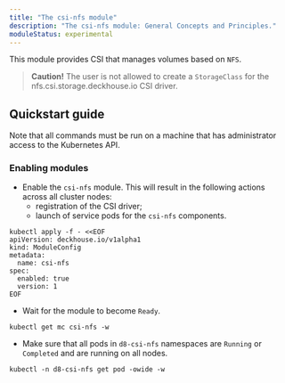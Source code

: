 ```yaml
---
title: "The csi-nfs module"
description: "The csi-nfs module: General Concepts and Principles."
moduleStatus: experimental
---
```


This module provides CSI that manages volumes based on `NFS`. 

> **Caution!** The user is not allowed to create a `StorageClass` for the nfs.csi.storage.deckhouse.io CSI driver.

## Quickstart guide

Note that all commands must be run on a machine that has administrator access to the Kubernetes API.

### Enabling modules

- Enable the `csi-nfs` module. This will result in the following actions across all cluster nodes:
    - registration of the CSI driver;
    - launch of service pods for the `csi-nfs` components.

```shell
kubectl apply -f - <<EOF
apiVersion: deckhouse.io/v1alpha1
kind: ModuleConfig
metadata:
  name: csi-nfs
spec:
  enabled: true
  version: 1
EOF
```

- Wait for the module to become `Ready`.

```shell
kubectl get mc csi-nfs -w
```

- Make sure that all pods in `d8-csi-nfs` namespaces are `Running` or `Completed` and are running on all nodes.

```shell
kubectl -n d8-csi-nfs get pod -owide -w
```